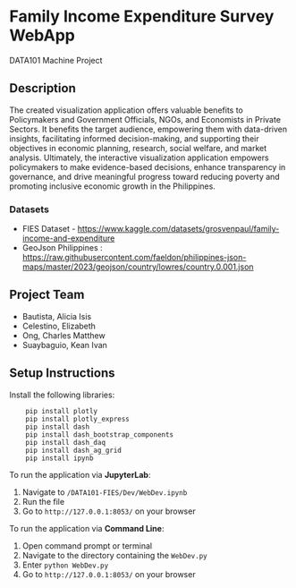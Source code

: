 # Family Income Expenditure Survey WebApp
DATA101 Machine Project

## Description
The created visualization application offers valuable benefits to Policymakers and Government Officials, NGOs, and Economists in Private Sectors. It benefits the target audience, empowering them with data-driven insights, facilitating informed decision-making, and supporting their objectives in economic planning, research, social welfare, and market analysis. Ultimately, the interactive visualization application empowers policymakers to make evidence-based decisions, enhance transparency in governance, and drive meaningful progress toward reducing poverty and promoting inclusive economic growth in the Philippines.


### Datasets
* FIES Dataset - https://www.kaggle.com/datasets/grosvenpaul/family-income-and-expenditure
* GeoJson Philippines : https://raw.githubusercontent.com/faeldon/philippines-json-maps/master/2023/geojson/country/lowres/country.0.001.json


## Project Team
- Bautista, Alicia Isis
- Celestino, Elizabeth
- Ong, Charles Matthew
- Suaybaguio, Kean Ivan

## Setup Instructions
Install the following libraries: 
```
    pip install plotly 
    pip install plotly_express
    pip install dash
    pip install dash_bootstrap_components
    pip install dash_daq
    pip install dash_ag_grid
    pip install ipynb
```

To run the application via **JupyterLab**:  
1. Navigate to `/DATA101-FIES/Dev/WebDev.ipynb`  
2. Run the file  
3. Go to `http://127.0.0.1:8053/` on your browser  


To run the application via **Command Line**:
1. Open command prompt or terminal
2. Navigate to the directory containing the `WebDev.py`
3. Enter `python WebDev.py`
4. Go to `http://127.0.0.1:8053/` on your browser  
